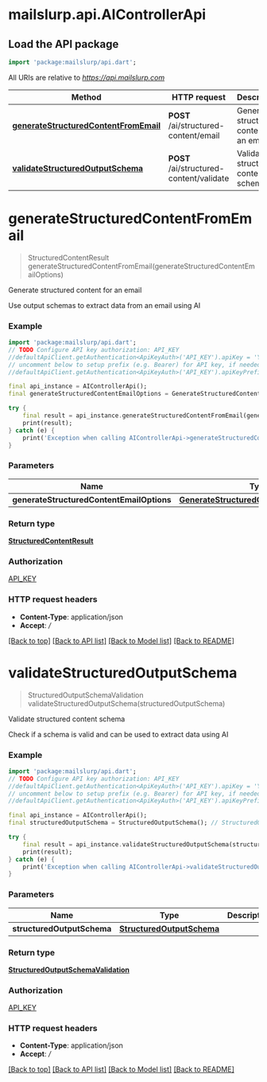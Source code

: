 # mailslurp.api.AIControllerApi

## Load the API package
```dart
import 'package:mailslurp/api.dart';
```

All URIs are relative to *https://api.mailslurp.com*

Method | HTTP request | Description
------------- | ------------- | -------------
[**generateStructuredContentFromEmail**](AIControllerApi#generatestructuredcontentfromemail) | **POST** /ai/structured-content/email | Generate structured content for an email
[**validateStructuredOutputSchema**](AIControllerApi#validatestructuredoutputschema) | **POST** /ai/structured-content/validate | Validate structured content schema


# **generateStructuredContentFromEmail**
> StructuredContentResult generateStructuredContentFromEmail(generateStructuredContentEmailOptions)

Generate structured content for an email

Use output schemas to extract data from an email using AI

### Example
```dart
import 'package:mailslurp/api.dart';
// TODO Configure API key authorization: API_KEY
//defaultApiClient.getAuthentication<ApiKeyAuth>('API_KEY').apiKey = 'YOUR_API_KEY';
// uncomment below to setup prefix (e.g. Bearer) for API key, if needed
//defaultApiClient.getAuthentication<ApiKeyAuth>('API_KEY').apiKeyPrefix = 'Bearer';

final api_instance = AIControllerApi();
final generateStructuredContentEmailOptions = GenerateStructuredContentEmailOptions(); // GenerateStructuredContentEmailOptions | 

try {
    final result = api_instance.generateStructuredContentFromEmail(generateStructuredContentEmailOptions);
    print(result);
} catch (e) {
    print('Exception when calling AIControllerApi->generateStructuredContentFromEmail: $e\n');
}
```

### Parameters

Name | Type | Description  | Notes
------------- | ------------- | ------------- | -------------
 **generateStructuredContentEmailOptions** | [**GenerateStructuredContentEmailOptions**](GenerateStructuredContentEmailOptions)|  | 

### Return type

[**StructuredContentResult**](StructuredContentResult)

### Authorization

[API_KEY](../README#API_KEY)

### HTTP request headers

 - **Content-Type**: application/json
 - **Accept**: */*

[[Back to top]](#) [[Back to API list]](../README#documentation-for-api-endpoints) [[Back to Model list]](../README#documentation-for-models) [[Back to README]](../README)

# **validateStructuredOutputSchema**
> StructuredOutputSchemaValidation validateStructuredOutputSchema(structuredOutputSchema)

Validate structured content schema

Check if a schema is valid and can be used to extract data using AI

### Example
```dart
import 'package:mailslurp/api.dart';
// TODO Configure API key authorization: API_KEY
//defaultApiClient.getAuthentication<ApiKeyAuth>('API_KEY').apiKey = 'YOUR_API_KEY';
// uncomment below to setup prefix (e.g. Bearer) for API key, if needed
//defaultApiClient.getAuthentication<ApiKeyAuth>('API_KEY').apiKeyPrefix = 'Bearer';

final api_instance = AIControllerApi();
final structuredOutputSchema = StructuredOutputSchema(); // StructuredOutputSchema | 

try {
    final result = api_instance.validateStructuredOutputSchema(structuredOutputSchema);
    print(result);
} catch (e) {
    print('Exception when calling AIControllerApi->validateStructuredOutputSchema: $e\n');
}
```

### Parameters

Name | Type | Description  | Notes
------------- | ------------- | ------------- | -------------
 **structuredOutputSchema** | [**StructuredOutputSchema**](StructuredOutputSchema)|  | 

### Return type

[**StructuredOutputSchemaValidation**](StructuredOutputSchemaValidation)

### Authorization

[API_KEY](../README#API_KEY)

### HTTP request headers

 - **Content-Type**: application/json
 - **Accept**: */*

[[Back to top]](#) [[Back to API list]](../README#documentation-for-api-endpoints) [[Back to Model list]](../README#documentation-for-models) [[Back to README]](../README)

